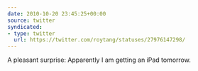```yaml
---
date: 2010-10-20 23:45:25+00:00
source: twitter
syndicated:
- type: twitter
  url: https://twitter.com/roytang/statuses/27976147298/
---
```


A pleasant surprise: Apparently I am getting an iPad tomorrow.